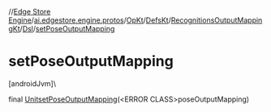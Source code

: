 //[Edge Store Engine](../../../../../../index.md)/[ai.edgestore.engine.protos](../../../../index.md)/[OpKt](../../../index.md)/[DefsKt](../../index.md)/[RecognitionsOutputMappingKt](../index.md)/[Dsl](index.md)/[setPoseOutputMapping](set-pose-output-mapping.md)

# setPoseOutputMapping

[androidJvm]\

final [Unit](https://kotlinlang.org/api/latest/jvm/stdlib/kotlin/-unit/index.html)[setPoseOutputMapping](set-pose-output-mapping.md)(&lt;ERROR CLASS&gt;poseOutputMapping)
